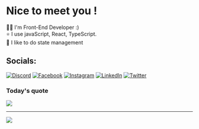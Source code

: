 # Nice to meet you !
✍🏻 I'm Front-End Developer :)<br>⭐️ I use javaScript, React, TypeScript.<br>🧠 I like to do state management

## Socials:
[![Discord](https://img.shields.io/badge/Discord-%237289DA.svg?logo=discord&logoColor=white)](htttps://discord.gg/김민영#1113) [![Facebook](https://img.shields.io/badge/Facebook-%231877F2.svg?logo=Facebook&logoColor=white)](https://facebook.com/https://www.facebook.com/kmy01029421924) [![Instagram](https://img.shields.io/badge/Instagram-%23E4405F.svg?logo=Instagram&logoColor=white)](https://instagram.com/https://www.instagram.com/minyoungdumb/) [![LinkedIn](https://img.shields.io/badge/LinkedIn-%230077B5.svg?logo=linkedin&logoColor=white)](https://linkedin.com/in/www.linkedin.com/in/minyoung-kim-fe) [![Twitter](https://img.shields.io/badge/Twitter-%231DA1F2.svg?logo=Twitter&logoColor=white)](https://twitter.com/https://twitter.com/minyoung_dev) 

### Today's quote
![](https://quotes-github-readme.vercel.app/api?type=horizontal&theme=gruvbox)

---
[![](https://visitcount.itsvg.in/api?id=BradleyyKim&icon=3&color=3)](https://visitcount.itsvg.in)

<!-- Proudly created with GPRM ( https://gprm.itsvg.in ) -->

